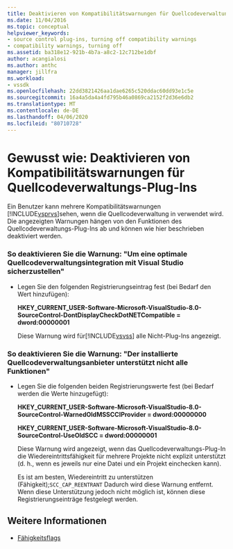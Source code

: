 ```yaml
---
title: Deaktivieren von Kompatibilitätswarnungen für Quellcodeverwaltungs-Plug-Ins | Microsoft Docs
ms.date: 11/04/2016
ms.topic: conceptual
helpviewer_keywords:
- source control plug-ins, turning off compatibility warnings
- compatibility warnings, turning off
ms.assetid: ba318e12-921b-4b7a-a8c2-12c712be1dbf
author: acangialosi
ms.author: anthc
manager: jillfra
ms.workload:
- vssdk
ms.openlocfilehash: 22dd3821426aa1dae6265c520ddac60dd93e1c5e
ms.sourcegitcommit: 16a4a5da4a4fd795b46a0869ca2152f2d36e6db2
ms.translationtype: MT
ms.contentlocale: de-DE
ms.lasthandoff: 04/06/2020
ms.locfileid: "80710728"
---
```

# <a name="how-to-turn-off-compatibility-warnings-for-source-control-plug-ins"></a>Gewusst wie: Deaktivieren von Kompatibilitätswarnungen für Quellcodeverwaltungs-Plug-Ins
Ein Benutzer kann mehrere Kompatibilitätswarnungen [!INCLUDE[vsprvs](../code-quality/includes/vsprvs_md.md)]sehen, wenn die Quellcodeverwaltung in verwendet wird. Die angezeigten Warnungen hängen von den Funktionen des Quellcodeverwaltungs-Plug-Ins ab und können wie hier beschrieben deaktiviert werden.

### <a name="to-disable-the-warning-to-ensure-optimal-source-control-integration-with-visual-studio"></a>So deaktivieren Sie die Warnung: "Um eine optimale Quellcodeverwaltungsintegration mit Visual Studio sicherzustellen"

- Legen Sie den folgenden Registrierungseintrag fest (bei Bedarf den Wert hinzufügen):

   **HKEY_CURRENT_USER-Software-Microsoft-VisualStudio-8.0-SourceControl-DontDisplayCheckDotNETCompatible = dword:00000001**

   Diese Warnung wird für[!INCLUDE[vsvss](../extensibility/includes/vsvss_md.md)] alle Nicht-Plug-Ins angezeigt.

### <a name="to-disable-the-warning-the-installed-source-control-provider-does-not-support-all-the-capabilities"></a>So deaktivieren Sie die Warnung: "Der installierte Quellcodeverwaltungsanbieter unterstützt nicht alle Funktionen"

- Legen Sie die folgenden beiden Registrierungswerte fest (bei Bedarf werden die Werte hinzugefügt):

     **HKEY_CURRENT_USER-Software-Microsoft-VisualStudio-8.0-SourceControl-WarnedOldMSSCCIProvider = dword:00000000**

    **HKEY_CURRENT_USER-Software-Microsoft-VisualStudio-8.0-SourceControl-UseOldSCC = dword:00000001**

     Diese Warnung wird angezeigt, wenn das Quellcodeverwaltungs-Plug-In die Wiedereintrittsfähigkeit für mehrere Projekte nicht explizit unterstützt (d. h., wenn es jeweils nur eine Datei und ein Projekt einchecken kann).

     Es ist am besten, Wiedereintritt zu unterstützen (Fähigkeit);`SCC_CAP_REENTRANT` Dadurch wird diese Warnung entfernt. Wenn diese Unterstützung jedoch nicht möglich ist, können diese Registrierungseinträge festgelegt werden.

## <a name="see-also"></a>Weitere Informationen
- [Fähigkeitsflags](../extensibility/capability-flags.md)
